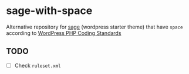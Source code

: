 # sage-with-space
Alternative repository for [sage](https://github.com/roots/sage) (wordpress starter theme) that have `space` according to [WordPress PHP Coding Standards](https://make.wordpress.org/core/handbook/best-practices/coding-standards/php/)

## TODO
- [ ] Check `ruleset.xml`
